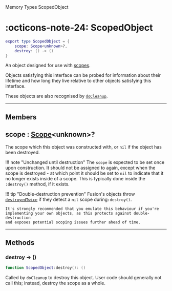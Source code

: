 <nav class="fusiondoc-api-breadcrumbs">
	<span>Memory</span>
	<span>Types</span>
	<span>ScopedObject</span>
</nav>

<h1 class="fusiondoc-api-header" markdown>
	<span class="fusiondoc-api-icon" markdown>:octicons-note-24:</span>
	<span class="fusiondoc-api-name">ScopedObject</span>
</h1>

```Lua
export type ScopedObject = {
	scope: Scope<unknown>?,
	destroy: () -> ()
}
```

An object designed for use with [scopes](../../types/scope).

Objects satisfying this interface can be probed for information about their
lifetime and how long they live relative to other objects satisfying this
interface. 

These objects are also recognised by [`doCleanup`](../../members/docleanup).

-----

## Members

<h2 markdown>
	scope
	<span class="fusiondoc-api-type">
		: <a href="../../types/scope">Scope</a>&lt;unknown&gt;?
	</span>
</h2>

The scope which this object was constructed with, or `nil` if the object has
been destroyed.

!!! note "Unchanged until destruction"
	The `scope` is expected to be set once upon construction. It should not be
	assigned to again, except when the scope is destroyed - at which point it
	should be set to `nil` to indicate that it no longer exists inside of a
	scope. This is typically done inside the `:destroy()` method, if it exists.

!!! tip "Double-destruction prevention"
	Fusion's objects throw
	[`destroyedTwice`](../../../general/errors/#destroyedtwice) if they detect
	a `nil` scope during`:destroy()`.

	It's strongly recommended that you emulate this behaviour if you're
	implementing your own objects, as this protects against double-destruction
	and exposes potential scoping issues further ahead of time.

-----

## Methods

<h3 markdown>
	destroy
	<span class="fusiondoc-api-type">
		-> ()
	</span>
</h3>

```Lua
function ScopedObject:destroy(): ()
```

Called by `doCleanup` to destroy this object. User code should generally not
call this; instead, destroy the scope as a whole.